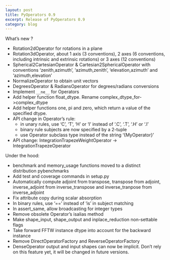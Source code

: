 ```yaml
---
layout: post
title: PyOperators 0.9
excerpt: Release of PyOperators 0.9
category: blog
---
```


What’s new ?

-   Rotation2dOperator for rotations in a plane
-   Rotation3dOperator, about 1 axis (3 conventions), 2 axes (6
    conventions, including intrinsic and extrinsic rotations) or 3 axes
    (12 conventions)
-   Spherical2CartesianOperator & Cartesian2SphericalOperator with
    conventions ‘zenith,azimuth’, ‘azimuth,zenith’, ‘elevation,azimuth’
    and ‘azimuth,elevation’
-   NormalizeOperator to obtain unit vectors
-   DegreesOperator & RadiansOperator for degrees/radians conversions
-   Implement `__ne__` for Operators
-   Add helper function float\_dtype. Rename
    complex\_dtype\_for-\>complex\_dtype
-   Add helper functions one, pi and zero, which return a value of the
    specified dtype.
-   API change in Operator’s rule:  
    - in unary rules, use ‘C’, ‘T’, ‘H’ or ‘I’ instead of ‘.C’, ‘.T’,
    ‘.H’ or ‘.I’  
    - binary rule subjects are now specified by a 2-tuple  
    - use Operator subclass type instead of the string ‘{MyOperator}’
-   API change: IntegrationTrapezeWeightOperator -\>
    IntegrationTrapezeOperator

Under the hood:

-   benchmark and memory\_usage functions moved to a distinct
    distribution pybenchmarks
-   Add test and coverage commands in setup.py
-   Automatically compute adjoint from transpose, transpose from
    adjoint, inverse\_adjoint from inverse\_transpose and
    inverse\_tranpose from inverse\_adjoint
-   Fix attribute copy during scalar absorption
-   In binary rules, use ‘==’ instead of ‘is’ in subject matching
-   In assert\_same, allow broadcasting for integer types
-   Remove obsolete Operator’s isalias method
-   Make shape\_input, shape\_output and inplace\_reduction non-settable
    flags
-   Take forward FFTW instance dtype into account for the backward
    instance
-   Remove DirectOperatorFactory and ReverseOperatorFactory
-   DenseOperator output and input shapes can now be implicit. Don’t
    rely on this feature yet, it will be changed in future versions.
